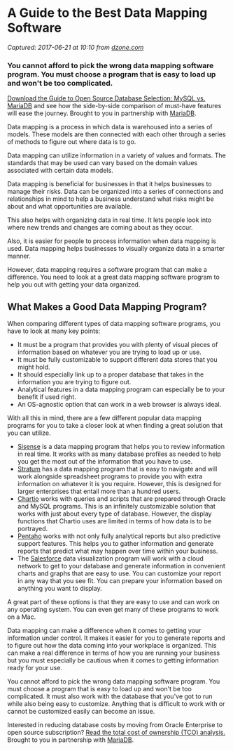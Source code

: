 # A Guide to the Best Data Mapping Software

_Captured: 2017-06-21 at 10:10 from [dzone.com](https://dzone.com/articles/a-guide-to-the-best-data-mapping-software?edition=305110&utm_source=Daily%20Digest&utm_medium=email&utm_campaign=dd%202017-06-20)_

### You cannot afford to pick the wrong data mapping software program. You must choose a program that is easy to load up and won't be too complicated.

[Download the Guide to Open Source Database Selection: MySQL vs. MariaDB](https://dzone.com/go?i=214226&u=http%3A%2F%2Fgo.mariadb.com%2FGLBL-WC2017MariaDBvs.MySQL_LP-Registration.html%3Futm_source%3Ddzone%26utm_medium%3Dtext-ad%26utm_campaign%3Dmysql-mariadb-comparison_dzone%26utm_content%3Dcompetitive) and see how the side-by-side comparison of must-have features will ease the journey. Brought to you in partnership with [MariaDB](https://dzone.com/go?i=214226&u=http%3A%2F%2Fgo.mariadb.com%2FGLBL-WC2017MariaDBvs.MySQL_LP-Registration.html%3Futm_source%3Ddzone%26utm_medium%3Dtext-ad%26utm_campaign%3Dmysql-mariadb-comparison_dzone%26utm_content%3Dcompetitive).

Data mapping is a process in which data is warehoused into a series of models. These models are then connected with each other through a series of methods to figure out where data is to go.

Data mapping can utilize information in a variety of values and formats. The standards that may be used can vary based on the domain values associated with certain data models.

Data mapping is beneficial for businesses in that it helps businesses to manage their risks. Data can be organized into a series of connections and relationships in mind to help a business understand what risks might be about and what opportunities are available.

This also helps with organizing data in real time. It lets people look into where new trends and changes are coming about as they occur.

Also, it is easier for people to process information when data mapping is used. Data mapping helps businesses to visually organize data in a smarter manner.

However, data mapping requires a software program that can make a difference. You need to look at a great data mapping software program to help you out with getting your data organized.

## **What Makes a Good Data Mapping Program?**

When comparing different types of data mapping software programs, you have to look at many key points:

  * It must be a program that provides you with plenty of visual pieces of information based on whatever you are trying to load up or use.
  * It must be fully customizable to support different data stores that you might hold.
  * It should especially link up to a proper database that takes in the information you are trying to figure out.
  * Analytical features in a data mapping program can especially be to your benefit if used right.
  * An OS-agnostic option that can work in a web browser is always ideal.

With all this in mind, there are a few different popular data mapping programs for you to take a closer look at when finding a great solution that you can utilize.

  * [Sisense](https://documentation.sisense.com/scatter-map/) is a data mapping program that helps you to review information in real time. It works with as many database profiles as needed to help you get the most out of the information that you have to use.
  * [Stratum](http://www.softwareadvice.com/bi/stratum-profile/) has a data mapping program that is easy to navigate and will work alongside spreadsheet programs to provide you with extra information on whatever it is you require. However, this is designed for larger enterprises that entail more than a hundred users.
  * [Chartio](http://www.softwareadvice.com/bi/chartio-profile/) works with queries and scripts that are prepared through Oracle and MySQL programs. This is an infinitely customizable solution that works with just about every type of database. However, the display functions that Chartio uses are limited in terms of how data is to be portrayed.
  * [Pentaho](http://www.softwareadvice.com/bi/pentaho-profile/) works with not only fully analytical reports but also predictive support features. This helps you to gather information and generate reports that predict what may happen over time within your business.
  * The [Salesforce](https://www.salesforce.com/products/analytics-cloud/features/) data visualization program will work with a cloud network to get to your database and generate information in convenient charts and graphs that are easy to use. You can customize your report in any way that you see fit. You can prepare your information based on anything you want to display.

A great part of these options is that they are easy to use and can work on any operating system. You can even get many of these programs to work on a Mac.

Data mapping can make a difference when it comes to getting your information under control. It makes it easier for you to generate reports and to figure out how the data coming into your workplace is organized. This can make a real difference in terms of how you are running your business but you must especially be cautious when it comes to getting information ready for your use.

You cannot afford to pick the wrong data mapping software program. You must choose a program that is easy to load up and won't be too complicated. It must also work with the database that you've got to run while also being easy to customize. Anything that is difficult to work with or cannot be customized easily can become an issue.

Interested in reducing database costs by moving from Oracle Enterprise to open source subscription? [Read the total cost of ownership (TCO) analysis.](https://dzone.com/go?i=190127&u=http%3A%2F%2Fgo.mariadb.com%2FGLBL-WC2017OracleTCO_LP-Registration.html%3Futm_source%3Ddzone%26utm_medium%3Dwhitepaper%26utm_campaign%3DOracle-TCO%26utm_content%3Dcompetitive) Brought to you in partnership with [MariaDB](https://dzone.com/go?i=190127&u=http%3A%2F%2Fgo.mariadb.com%2FGLBL-WC2017OracleTCO_LP-Registration.html%3Futm_source%3Ddzone%26utm_medium%3Dwhitepaper%26utm_campaign%3DOracle-TCO%26utm_content%3Dcompetitive).
